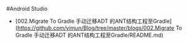 #Android Studio

- [002.Migrate To Gradle 手动迁移ADT 的ANT结构工程至Gradle](https://github.com/yimun/Blog/tree/master/blogs/002.Migrate To Gradle 手动迁移ADT 的ANT结构工程至Gradle/README.md)
